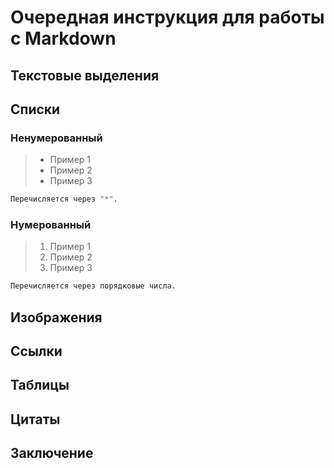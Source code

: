 # Очередная инструкция для работы с Markdown

## Текстовые выделения

## Списки
### Ненумерованный

>* Пример 1
>* Пример 2
>* Пример 3

```sh 
Перечисляется через "*".
```

### Нумерованный

>1. Пример 1
>2. Пример 2
>3. Пример 3

```sh 
Перечисляется через порядковые числа.
```
## Изображения

## Ссылки

## Таблицы

## Цитаты

## Заключение